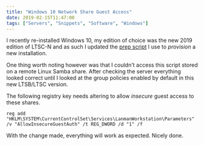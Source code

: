 ```yaml
---
title: "Windows 10 Network Share Guest Access"
date: 2019-02-15T11:47:00
tags: ["Servers", "Snippets", "Software", "Windows"]
---
```


I recently re-installed Windows 10, my edition of choice was the new 2019 edition of LTSC-N and as such I updated the [prep script](https://github.com/breadcat/win10-prep) I use to *provision* a new installation.

One thing worth noting however was that I couldn't access this script stored on a remote Linux Samba share. After checking the server everything looked correct until I looked at the group policies enabled by default in this new LTSB/LTSC version.

The following registry key needs altering to allow *insecure* guest access to these shares.

```
reg add "HKLM\SYSTEM\CurrentControlSet\Services\LanmanWorkstation\Parameters" /v "AllowInsecureGuestAuth" /t REG_DWORD /d "1" /f
```

With the change made, everything will work as expected. Nicely done.